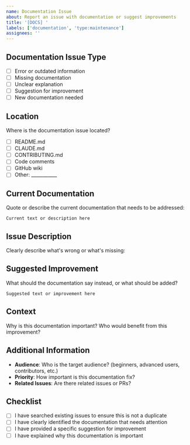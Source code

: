 ```yaml
---
name: Documentation Issue
about: Report an issue with documentation or suggest improvements
title: '[DOCS] '
labels: ['documentation', 'type:maintenance']
assignees: ''
---
```


## Documentation Issue Type
- [ ] Error or outdated information
- [ ] Missing documentation
- [ ] Unclear explanation
- [ ] Suggestion for improvement
- [ ] New documentation needed

## Location
Where is the documentation issue located?
- [ ] README.md
- [ ] CLAUDE.md
- [ ] CONTRIBUTING.md
- [ ] Code comments
- [ ] GitHub wiki
- [ ] Other: ___________

## Current Documentation
Quote or describe the current documentation that needs to be addressed:

```
Current text or description here
```

## Issue Description
Clearly describe what's wrong or what's missing:

## Suggested Improvement
What should the documentation say instead, or what should be added?

```
Suggested text or improvement here
```

## Context
Why is this documentation important? Who would benefit from this improvement?

## Additional Information
- **Audience**: Who is the target audience? (beginners, advanced users, contributors, etc.)
- **Priority**: How important is this documentation fix?
- **Related Issues**: Are there related issues or PRs?

## Checklist
- [ ] I have searched existing issues to ensure this is not a duplicate
- [ ] I have clearly identified the documentation that needs attention
- [ ] I have provided a specific suggestion for improvement
- [ ] I have explained why this documentation is important
